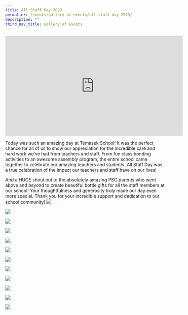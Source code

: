 ```yaml
---
title: All Staff Day 2023
permalink: /events/gallery-of-events/all-staff-day-2023/
description: ""
third_nav_title: Gallery of Events
---
```

<iframe allowfullscreen="" allow="accelerometer; autoplay; clipboard-write; encrypted-media; gyroscope; picture-in-picture; web-share" frameborder="0" title="YouTube video player" src="https://www.youtube.com/embed/EeP85xo7iHY?si=-pgbj0bwWwTDB274" height="315" width="560"></iframe>

Today was such an amazing day at Temasek School! It was the perfect chance for all of us to show our appreciation for the incredible care and hard work we've had from teachers and staff. From fun class bonding activities to an awesome assembly program, the entire school came together to celebrate our amazing teachers and students. All Staff Day was a true celebration of the impact our teachers and staff have on our lives!

And a HUGE shout out to the absolutely amazing PSG parents who went above and beyond to create beautiful bottle gifts for all the staff members at our school! Your thoughtfulness and generosity truly made our day even more special. Thank you for your incredible support and dedication to our school community!
![](/images/2023%20tms%20asd%2001.png)

![](/images/2023%20tms%20asd%2002.png)

![](/images/2023%20tms%20asd%2003.png)

![](/images/2023%20tms%20asd%2004.png)

![](/images/2023%20tms%20asd%2005.png)

![](/images/2023%20tms%20asd%2006.png)

![](/images/2023%20tms%20asd%2007.png)

![](/images/2023%20tms%20asd%2008.png)

![](/images/2023%20tms%20asd%2009.png)

![](/images/2023%20tms%20asd%2010.png)

![](/images/2023%20tms%20asd%2011.png)

![](/images/2023%20tms%20asd%2012.png)